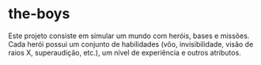 # the-boys
Este projeto consiste em simular um mundo com heróis, bases e missões. Cada herói possui um conjunto de habilidades (vôo, invisibilidade, visão de raios X, superaudição, etc.), um nível de experiência e outros atributos.
